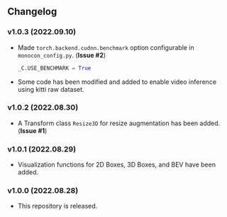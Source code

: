 ## Changelog

### v1.0.3 (2022.09.10)
- Made ```torch.backend.cudnn.benchmark``` option configurable in ```monocon_config.py```. (**Issue #2**)
  ```python
  _C.USE_BENCHMARK = True
  ```
- Some code has been modified and added to enable video inference using kitti raw dataset.

### v1.0.2 (2022.08.30)
- A Transform class ```Resize3D``` for resize augmentation has been added. (**Issue #1**)

### v1.0.1 (2022.08.29)
- Visualization functions for 2D Boxes, 3D Boxes, and BEV have been added.

### v1.0.0 (2022.08.28)
- This repository is released.